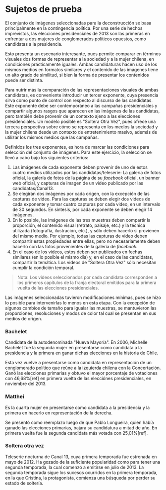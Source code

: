 Sujetos de prueba
=================
El conjunto de imágenes seleccionadas para la deconstrucción se basa principalmente en la contingencia política. Por una serie de hechos imprevistos, las elecciones presidenciales de 2013 son las primeras en enfrentar a dos mujeres de conglomerados políticos opuestos, como candidatas a la presidencia.

Esto presenta un escenario interesante, pues permite comparar en términos visuales dos formas de representar a la sociedad y a la mujer chilena, en condiciones prácticamente iguales. Ambas candidaturas hacen uso de los mismos medios en formatos similares y el contenido de las imágenes tiene un alto grado de similitud, si bien la forma de presentar los contenidos puede ser distinta.

Para nutrir más la comparación de las representaciones visuales de ambas candidatas, es conveniente introducir un tercer exponente, cuya presencia sirva como punto de control con respecto al discurso de las candidatas. Este exponente debe ser contemporáneo a las campañas presidenciales y compartir algunos rasgos que aparecen en las imágenes de las candidatas, pero también debe provenir de un contexto ajeno a las elecciones presidenciales. Un modelo posible es "Soltera Otra Vez", pues ofrece una tercera perspectiva sobre cómo se representa en los medios la sociedad y la mujer chilena desde un contexto de entretenimiento masivo, además de utilizar los mismos medios que las campañas.

Definidos los tres exponentes, es hora de marcar las condiciones para selección del conjunto de imágenes. Para este ejercicio, la selección se llevó a cabo bajo los siguientes criterios:

1. Las imágenes de cada exponente deben provenir de uno de estos cuatro medios utilizados por las candidatas/teleserie: La galería de fotos oficial, la galería de fotos de la página de su _facebook_ oficial, un banner web oficial, y capturas de imagen de un video publicado por las candidatas/Canal13.
2. Se elegirán dos imágenes por cada origen, con la excepción de las capturas de video. Para las capturas se deben elegir dos videos de cada exponente y tomar cuatro capturas por cada video, en un intervalo de 30 segundos. En síntesis, por cada exponente se deben elegir 14 imágenes.
3. En lo posible, las imágenes de las tres muestras deben compartir la proporción, el contenido visual (retrato, paisaje, etc.) y la técnica utilizada (fotografía, ilustración, etc.), y sólo deben hacerlo si provienen del mismo medio. Por ejemplo, todas las capturas de video deben compartir estas propiedades entre ellas, pero no necesariamente deben hacerlo con las fotos provenientes de la galería de _facebook_.
4. En el caso de los videos, estos deben ser publicados en fechas similares (en lo posible el mismo día) y, en el caso de las candidatas, compartir la temática. Los videos de "Soltera Otra Vez" sólo necesitan cumplir la condición temporal. 

> Nota: Los videos seleccionados por cada candidata corresponden a los primeros capítulos de la franja electoral emitidos para la primera vuelta de las elecciones presidenciales.

Las imágenes seleccionadas tuvieron modificaciones mínimas, pues se hizo lo posible para intervenirlas lo menos en esta etapa. Con la excepción de algunos cambios de tamaño para igualar las muestras, se mantuvieron las proporciones, resoluciones y modos de color tal cual se presentan en sus medios de origen.


### Bachelet

Candidata de la autodenominada "Nueva Mayoría". En 2006, Michelle Bachelet fue la segunda mujer en presentarse como candidata a la presidencia y la primera en ganar dichas elecciones en la historia de Chile.

Esta vez vuelve a presentarse como candidata en representación de un conglomerado político que reúne a la izquierda chilena con la Concertación. Ganó las elecciones primarias y obtuvo el mayor porcentaje de votaciones con 46,68%[ref] en primera vuelta de las elecciónes presidenciales, en noviembre del 2013.

### Matthei

Es la cuarta mujer en presentarse como candidata a la presidencia y la primera en hacerlo en representación de la derecha.

Se presentó como reemplazo luego de que Pablo Longueira, quien había ganado las elecciones primarias, bajara su candidatura a mitad de año. En primera vuelta fue la segunda candidata más votada con 25,01%[ref].

### Soltera otra vez

Teleserie nocturna de Canal 13, cuya primera temporada fue estrenada en mayo de 2012. Ha gozado de la suficiente popularidad como para tener una segunda temporada, la cual comenzó a emitirse en julio de 2013. La segunda temporada sigue los sucesos ocurridos en la primera temporada, en la que Cristina, la protagonista, comienza una búsqueda por perder su estado de soltería.